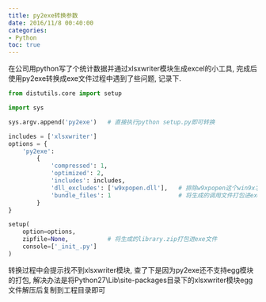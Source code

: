 ```yaml
---
title: py2exe转换参数
date: 2016/11/8 00:40:00
categories:
- Python
toc: true
---
```


在公司用python写了个统计数据并通过xlsxwriter模块生成excel的小工具, 完成后使用py2exe转换成exe文件过程中遇到了些问题, 记录下.

```python
from distutils.core import setup

import sys

sys.argv.append('py2exe')   # 直接执行python setup.py即可转换

includes = ['xlsxwriter']
options = {
    'py2exe':
        {
            'compressed': 1,
            'optimized': 2,
            'includes': includes,
            'dll_excludes': ['w9xpopen.dll'],   # 排除w9xpopen这个win9x才需要的dll文件
            'bundle_files': 1                   # 将生成的调用文件打包进exe文件
        }
}

setup(
    option=options,
    zipfile=None,           # 将生成的library.zip打包进exe文件
    console=['_init_.py']
)
```

转换过程中会提示找不到xlsxwriter模块, 查了下是因为py2exe还不支持egg模块的打包, 解决办法是将Python27\Lib\site-packages目录下的xlsxwriter模块egg文件解压后复制到工程目录即可